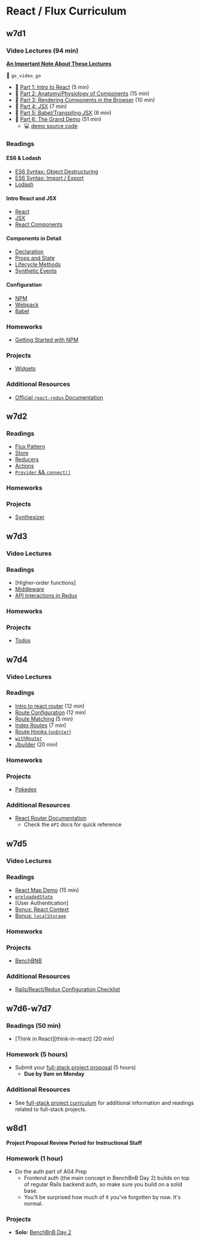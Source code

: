 # React / Flux Curriculum

## w7d1

### Video Lectures (94 min)
[**An Important Note About These Lectures**][video_deprecation_note]

:closed_lock_with_key: `go_video_go`
- :movie_camera: [Part 1: Intro to React][react_video_01] (5 min)
- :movie_camera: [Part 2: Anatomy/Physiology of Components][react_video_02] (15 min)
- :movie_camera: [Part 3: Rendering Components in the Browser][react_video_03] (10 min)
- :movie_camera: [Part 4: JSX][react_video_04] (7 min)
- :movie_camera: [Part 5: Babel/Transpiling JSX][react_video_05] (6 min)
- :movie_camera: [Part 6: The Grand Demo][react_video_06] (51 min)
  - :computer: [demo source code][watch-demo]

### Readings

#### ES6 & Lodash
- [ES6 Syntax: Object Destructuring][object_destructuring]
- [ES6 Syntax: Import / Export][import_export]
- [Lodash][lodash]

#### Intro React and JSX
- [React][intro_to_react]
- [JSX][intro_to_jsx]
- [React Components][intro_to_react_components]

#### Components in Detail
-	[Declaration][component_declaration]
- [Props and State][props_and_state]
- [Lifecycle Methods][component_lifecycle]
- [Synthetic Events][synthetic_events]

#### Configuration
- [NPM][npm_configuration]
- [Webpack][webpack_configuration]
- [Babel][babel_configuration]

### Homeworks
- [Getting Started with NPM][getting_started]

### Projects

- [Widgets][widgets]

### Additional Resources
- [Official `react-redux` Documentation][react_redux_docs]

[video_deprecation_note]: readings/video_deprecation_note.md
[react_video_01]: https://vimeo.com/album/3686654/video/147897911
[react_video_02]: https://vimeo.com/album/3686654/video/147899305
[react_video_03]: https://vimeo.com/album/3686654/video/147900089
[react_video_04]: https://vimeo.com/album/3686654/video/147900661
[react_video_05]: https://vimeo.com/album/3686654/video/147900472
[react_video_06]: https://vimeo.com/album/3686654/video/147900885
[watch-demo]: demos/watch_webpack_demo

[import_export]: readings/import_export.md
[object_destructuring]: readings/object_destructuring.md
[intro_to_react]: readings/intro_to_react.md
[intro_to_jsx]: readings/intro_to_jsx.md
[intro_to_react_components]: readings/intro_to_react_components.md
[props_and_state]: readings/props_and_state.md
[component_declaration]: readings/component_declaration.md
[component_lifecycle]: readings/component_lifecycle.md
[synthetic_events]: readings/synthetic_events.md
[npm_configuration]: readings/npm_configuration.md
[webpack_configuration]: readings/webpack_configuration.md
[babel_configuration]: readings/babel_configuration.md
[lodash]: readings/lodash.md
[getting_started]: homeworks/getting_started
[react_redux_docs]: https://github.com/reactjs/react-redux/blob/master/docs/

[widgets]: projects/widgets

## w7d2

### Readings

- [Flux Pattern][flux]
- [Store][store]
- [Reducers][reducers]
- [Actions][actions]
- [`Provider` && `connect()`][provider-connect]

### Homeworks

### Projects

- [Synthesizer][synthesizer]

[store]: readings/store.md
[reducers]: readings/reducers.md
[actions]: readings/actions.md
[flux]: readings/flux.md
[provider-connect]: readings/provider-connect.md

[synthesizer]: projects/synthesizer

## w7d3

### Video Lectures

### Readings

- [Higher-order functions]
- [Middleware][middleware]
- [API Interactions in Redux][redux_api_interactions]

### Homeworks

### Projects

- [Todos][todos]

[middleware]: readings/middleware.md
[redux_api_interactions]: readings/redux_api_interactions.md
[todos]: projects/todos


## w7d4

### Video Lectures

### Readings

- [Intro to react router][react-router-intro] (12 min)
- [Route Configuration][route-configuration] (12 min)
- [Route Matching][route-matching] (5 min)
- [Index Routes][index-routes] (7 min)
- [Route Hooks (`onEnter`)][on-enter]
- [`withRouter`][with-router]
- [Jbuilder][jbuilder] (20 min)

### Homeworks

### Projects

- [Pokedex][pokedex]

### Additional Resources

-	[React Router Documentation][react-router-docs]
	- Check the `API` docs for quick reference

[react-router-intro]: https://github.com/reactjs/react-router/blob/master/docs/Introduction.md
[route-configuration]: https://github.com/reactjs/react-router/blob/master/docs/guides/RouteConfiguration.md
[route-matching]: https://github.com/reactjs/react-router/blob/master/docs/guides/RouteMatching.md
[index-routes]: https://github.com/reactjs/react-router/blob/master/docs/guides/IndexRoutes.md
[with-router]: https://github.com/reactjs/react-router/blob/master/docs/API.md#withroutercomponent
[on-enter]: readings/on_enter.md
[jbuilder]: https://github.com/rails/jbuilder
[pokedex]: projects/pokedex
[react-router-docs]: https://github.com/reactjs/react-router/blob/master/docs/

## w7d5

### Video Lectures

### Readings
-	[React Map Demo][react_map_demo] (15 min)
- [`preloadedState`][preloaded-state]
- [User Authentication]
- [Bonus: React Context][context]
- [Bonus: `localStorage`][local-storage]

### Homeworks

### Projects

- [BenchBNB][bench-bnb]

### Additional Resources

- [Rails/React/Redux Configuration Checklist][checklist]

[local-storage]: https://developer.mozilla.org/en-US/docs/Web/API/Window/localStorage
[context]: https://facebook.github.io/react/docs/context.html
[preloaded-state]: readings/preloaded_state.md
[react_map_demo]: demos/react_map_demo
[checklist]: readings/checklist.md
[bench-bnb]: projects/bench_bnb

## w7d6-w7d7

### Readings (50 min)
* [Think in React][think-in-react] (20 min)

### Homework (5 hours)
* Submit your [full-stack project proposal][full-stack-project-proposal] (5 hours)
  * **Due by 9am on Monday**

### Additional Resources
* See [full-stack project curriculum][full-stack-project-curriculum] for additional information and readings related to full-stack projects.

[full-stack-project-curriculum]: ../full-stack-project
[full-stack-project-proposal]: ../full-stack-project/readings/full-stack-project-proposal.md

## w8d1

**Project Proposal Review Period for Instructional Staff**
### Homework (1 hour)
* Do the auth part of A04 Prep
  * Frontend auth (the main concept in BenchBnB Day 2) builds on top of regular Rails backend auth, so make sure you build on a solid base.
  * You'll be surprised how much of it you've forgotten by now. It's normal.

### Projects
* **Solo:** [BenchBnB Day 2][bench-bnb2]

[bench-bnb2]: projects/bench_bnb
